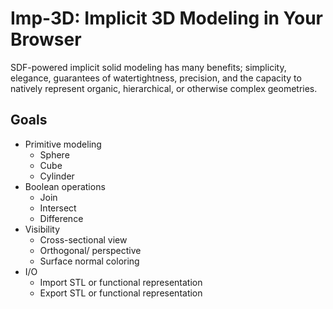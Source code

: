 # Imp-3D: Implicit 3D Modeling in Your Browser

SDF-powered implicit solid modeling has many benefits; simplicity, elegance, guarantees of watertightness, precision, and the capacity to natively represent organic, hierarchical, or otherwise complex geometries.

## Goals
* Primitive modeling 
    * Sphere
    * Cube
    * Cylinder
* Boolean operations
    * Join
    * Intersect
    * Difference
* Visibility
    * Cross-sectional view
    * Orthogonal/ perspective
    * Surface normal coloring
* I/O
    * Import STL or functional representation
    * Export STL or functional representation
